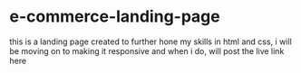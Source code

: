 # e-commerce-landing-page
this is a landing page created to further hone my skills in html and css, i will be moving on to making it responsive and when i do, will post the live link here
